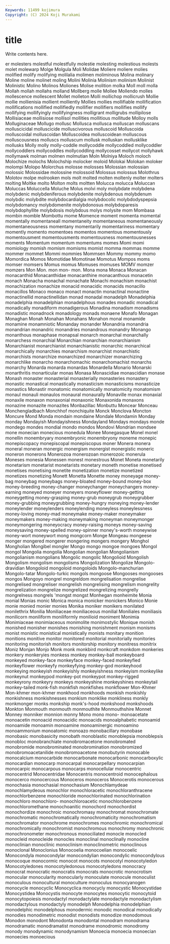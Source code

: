 ```yaml
---
Keywords: 11499 kojimura
Copyright: (C) 2024 Koji Murakami
---
```


# title

Write contents here.



er molesters molestful molestfully molestie molesting molestious
molests molet molewarp Molge Molgula Moli Molidae Moliere moliere molies
molified molify molifying molilalia molimen moliminous Molina molinary Moline moline
molinet moling Molini Molinia Molinism molinism Molinist Molinistic Molino Molinos
Moliones Molise molition molka Moll moll molla Mollah mollah mollahs
molland Mollberg molle Mollee Mollendo molles mollescence mollescent Mollet molleton
Molli mollichop mollicrush Mollie mollie mollienisia mollient molliently Mollies mollies
mollifiable mollification mollifications mollified mollifiedly mollifier mollifiers mollifies mollify mollifying
mollifyingly mollifyingness molligrant molligrubs mollipilose Mollisiaceae mollisiose mollisol mollities mollitious
mollitude Molloy molls Molluginaceae Mollugo mollusc Mollusca mollusca molluscan molluscans
molluscicidal molluscicide molluscivorous molluscoid Molluscoida molluscoidal molluscoidan Molluscoidea molluscoidean molluscous
molluscousness molluscs molluscum mollusk molluskan mollusklike mollusks Molly molly molly-coddle
mollycoddle mollycoddled mollycoddler mollycoddlers mollycoddles mollycoddling mollycosset mollycot mollyhawk mollymawk
molman molmen molmutian Moln Molniya Moloch moloch Molochize molochs Molochship
molocker moloid Molokai Molokan moloker molompi Molopo Molorchus molosse molosses
Molossian molossian molossic Molossidae molossine molossoid Molossus molossus Molothrus Molotov
molpe molrooken mols molt molted molten moltenly molter molters molting
Moltke molto Molton molts moltten Molucca molucca Moluccan Moluccas Moluccella
Moluche Molus molvi moly molybdate molybdena molybdenic molybdeniferous molybdenite molybdenous
molybdenum molybdic molybdite molybdocardialgia molybdocolic molybdodyspepsia molybdomancy molybdomenite molybdonosus molybdoparesis
molybdophyllite molybdosis molybdous molys molysite mom Mombasa mombin momble Mombottu
mome Momence moment momenta momental momentally momentaneall momentaneity momentaneous momentaneously
momentaneousness momentany momentarily momentariness momentary momently momento momentoes momentos momentous
momentously momentousment momentousments momentousness momentousnesses moments Momentum momentum momentums momes
Momi momi momiology momish momism momisms momist momma mommas momme
mommer mommet Mommi mommies Mommsen Mommy mommy momo Momordica Momos
Momotidae Momotinae Momotus Mompos moms momser momsers Momus momus Momuses
momuses MOMV momzer momzers Mon Mon. mon mon- mon. Mona
mona Monaca Monacan monacanthid Monacanthidae monacanthine monacanthous monacetin monach Monacha
monachal monachate Monachi monachism monachist monachization monachize monacid monacidic monacids
monacillo monacillos Monaco monaco monact monactin monactinal monactine monactinellid monactinellidan
monad monadal monadelph Monadelphia monadelphia monadelphian monadelphous monades monadic monadical
monadically monadiform monadigerous Monadina monadism monadisms monadistic monadnock monadology monads
monaene Monafo Monagan Monaghan Monah Monahan Monahans Monahon monal monamide
monamine monamniotic Monanday monander Monandria monandria monandrian monandric monandries monandrous
monandry Monango monanthous monaphase monapsal monarch monarchal monarchally monarchess monarchial
Monarchian monarchian monarchianism Monarchianist monarchianist monarchianistic monarchic monarchical monarchically monarchies
monarchism monarchist monarchistic monarchists monarchize monarchized monarchizer monarchizing monarchlike monarcho
monarchomachic monarchomachist monarchs monarchy Monarda monarda monardas Monardella Monario Monarski
monarthritis monarticular monas Monasa Monascidiae monascidian monase Monash monaster monasterial
monasterially monasteries monastery monastic monastical monastically monasticism monasticisms monasticize monastics
Monastir monatomic monatomically monatomicity monatomism monaul monauli monaulos monaural monaurally
Monaville monax monaxial monaxile monaxon monaxonial monaxonic Monaxonida monaxons monazine
monazite monazites Monbazillac Monbuttu Moncear Monceau Monchengladbach Monchhof monchiquite Monck
Monclova Moncton Moncure Mond Monda mondain mondaine Mondale Mondamin Monday
monday Mondayish Mondayishness Mondayland Mondays mondays monde mondego mondes mondial
mondo mondos Mondovi Mondrian mondsee mone monecian monecious monedula Monee
Monegasque Monel monel monellin monembryary monembryonic monembryony moneme monepic monepiscopacy
monepiscopal monepiscopus moner Monera monera moneral moneran monergic monergism monergist
monergistic moneric moneron monerons Monerozoa monerozoan monerozoic monerula Moneses monesia
Monessen monest monestrous Monet Moneta monetarily monetarism monetarist monetarists monetary
moneth monetise monetised monetises monetising monetite monetization monetize monetized monetizes
monetizing Monett Monetta Monette money moneyage money-bag moneybag moneybags money-bloated
money-bound money-box money-breeding money-changer moneychanger moneychangers money-earning moneyed moneyer moneyers
moneyflower money-getting moneygetting money-grasping money-grub moneygrub moneygrubber money-grubbing moneygrubbing money-hungry
moneying money-lender moneylender moneylenders moneylending moneyless moneylessness money-loving money-mad moneymake
money-maker moneymaker moneymakers money-making moneymaking moneyman moneymonger moneymongering moneyocracy money-raising
moneys money-saving moneysaving money-spelled money-spinner money's-worth moneywise money-wort moneywort mong
mongcorn Monge Mongeau mongeese monger mongered mongerer mongering mongers mongery
Monghol Mongholian Mongibel mongler Mongo mongo mongoe mongoes Mongol mongol
Mongolia mongolia Mongolian mongolian Mongolianism mongolianism mongolians Mongolic mongolic Mongolioid
Mongolish Mongolism mongolism mongolisms Mongolization Mongolize Mongolo-dravidian Mongoloid mongoloid mongoloids
Mongolo-manchurian Mongolo-tatar Mongolo-turkic mongols mongoose Mongooses mongooses mongos Mongoyo mongrel
mongreldom mongrelisation mongrelise mongrelised mongreliser mongrelish mongrelising mongrelism mongrelity mongrelization
mongrelize mongrelized mongrelizing mongrelly mongrelness mongrels 'mongst mongst Monhegan monheimite
Monia monial Monias monic Monica monica monicker monickers Monico Monie
monie monied monier monies Monika moniker monikers monilated monilethrix Monilia
Moniliaceae moniliaceous monilial Moniliales moniliasis monilicorn moniliform moniliformly monilioid moniment
Monimia Monimiaceae monimiaceous monimolite monimostylic Monique monish monished monisher monishes
monishing monishment monism monisms monist monistic monistical monistically monists monitary
monition monitions monitive monitor monitored monitorial monitorially monitories monitoring monitorish
monitors monitorship monitory monitress monitrix Moniz Monjan Monjo Monk monk
monkbird monkcraft monkdom monkeries monkery monkeryies monkess monkey monkey-ball monkeyboard
monkeyed monkey-face monkeyface monkey-faced monkeyfied monkeyflower monkeyfy monkeyfying monkey-god monkeyhood
monkeying monkeyish monkeyishly monkeyishness monkeyism monkeylike monkeynut monkeypod monkey-pot monkeypot
monkey-rigged monkeyrony monkeyry monkeys monkeyshine monkeyshines monkeytail monkey-tailed monk-fish monkfish
monkfishes monkflower Mon-Khmer Mon-khmer mon-khmer monkhood monkhoods monkish monkishly monkishness
monkishnesses monkism monklike monkliness monkly monkmonger monks monkship monk's-hood monkshood
monkshoods Monkton Monmouth monmouth monmouthite Monmouthshire Monnet Monney monniker monnion
monny Mono mono mono- monoacetate monoacetin monoacid monoacidic monoacids monoalphabetic
monoamid monoamide monoamin monoamine monoaminergic monoamino monoammonium monoatomic monoazo monobacillary
monobase monobasic monobasicity monobath monoblastic monoblepsia monoblepsis monobloc monobranchiate monobromacetone
monobromated monobromide monobrominated monobromination monobromized monobromoacetanilide monobromoacetone monobutyrin monocable monocalcium
monocarbide monocarbonate monocarbonic monocarboxylic monocardian monocarp monocarpal monocarpellary monocarpian monocarpic
monocarpous monocarps monocellular monocentric monocentrid Monocentridae Monocentris monocentroid monocephalous monocerco
monocercous Monoceros monoceros Monocerotis monocerous monochasia monochasial monochasium Monochlamydeae monochlamydeous
monochlor monochloracetic monochloranthracene monochlorbenzene monochloride monochlorinated monochlorination monochloro monochloro- monochloroacetic
monochlorobenzene monochloromethane monochoanitic monochord monochordist monochordize monochroic monochromasy monochromat monochromate
monochromatic monochromatically monochromaticity monochromatism monochromator monochrome monochromes monochromic monochromical monochromically
monochromist monochromous monochromy monochronic monochronometer monochronous monociliated monocle monocled monocleid
monocleide monocles monoclinal monoclinally monocline monoclinian monoclinic monoclinism monoclinometric monoclinous
monoclonal Monoclonius Monocoelia monocoelian monocoelic Monocondyla monocondylar monocondylian monocondylic monocondylous
monocoque monocormic monocot monocots monocotyl monocotyledon Monocotyledones monocotyledonous monocotyledons monocracy
monocrat monocratic monocratis monocrats monocrotic monocrotism monocular monocularity monocularly monoculate
monocule monoculist monoculous monocultural monoculture monoculus monocyanogen monocycle monocyclic Monocyclica
monocycly monocystic Monocystidae Monocystidea Monocystis monocyte monocytes monocytic monocytoid monocytopoiesis
monodactyl monodactylate monodactyle monodactylism monodactylous monodactyly monodelph Monodelphia monodelphian monodelphic
monodelphous monodermic monodic monodical monodically monodies monodimetric monodist monodists monodize
monodomous Monodon monodont Monodonta monodontal monodram monodrama monodramatic monodramatist monodrame
monodromic monodromy monody monodynamic monodynamism Monoecia monoecia monoecian monoecies monoecious
